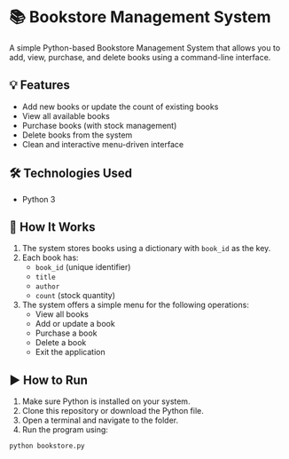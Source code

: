 # 📚 Bookstore Management System

A simple Python-based Bookstore Management System that allows you to add, view, purchase, and delete books using a command-line interface.

## 💡 Features

- Add new books or update the count of existing books
- View all available books
- Purchase books (with stock management)
- Delete books from the system
- Clean and interactive menu-driven interface

## 🛠️ Technologies Used

- Python 3

## 🧾 How It Works

1. The system stores books using a dictionary with `book_id` as the key.
2. Each book has:
   - `book_id` (unique identifier)
   - `title`
   - `author`
   - `count` (stock quantity)
3. The system offers a simple menu for the following operations:
   - View all books
   - Add or update a book
   - Purchase a book
   - Delete a book
   - Exit the application

## ▶️ How to Run

1. Make sure Python is installed on your system.
2. Clone this repository or download the Python file.
3. Open a terminal and navigate to the folder.
4. Run the program using:

```bash
python bookstore.py
